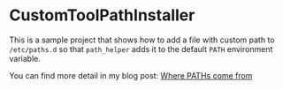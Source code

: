 # CustomToolPathInstaller

This is a sample project that shows how to add a file with custom path to `/etc/paths.d` so that `path_helper` adds it to the default `PATH` environment variable.

You can find more detail in my blog post: [Where PATHs come from](http://scriptingosx.com/2017/05/where-paths-come-from/)